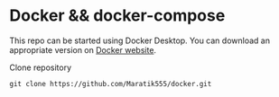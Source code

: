 Docker && docker-compose
=======
This repo can be started using Docker Desktop. You can download an appropriate version on [Docker website](https://www.docker.com/get-started).

Clone repository

``` console
git clone https://github.com/Maratik555/docker.git
```
